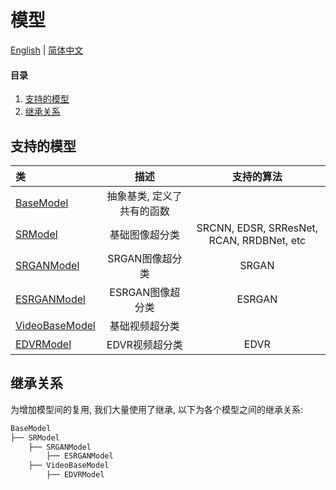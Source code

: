 # 模型

[English](Models.md) | [简体中文](Models_CN.md)

#### 目录

1. [支持的模型](#支持的模型)
1. [继承关系](#继承关系)

## 支持的模型

| 类         | 描述    |支持的算法 |
| :------------- | :----------:| :----------:    |
| [BaseModel](../basicsr/models/base_model.py) | 抽象基类, 定义了共有的函数||
| [SRModel](../basicsr/models/sr_model.py) | 基础图像超分类 | SRCNN, EDSR, SRResNet, RCAN, RRDBNet, etc |
| [SRGANModel](../basicsr/models/srgan_model.py) | SRGAN图像超分类 | SRGAN |
| [ESRGANModel](../basicsr/models/esrgan_model.py) | ESRGAN图像超分类 |ESRGAN|
| [VideoBaseModel](../basicsr/models/video_base_model.py) | 基础视频超分类 | |
| [EDVRModel](../basicsr/models/edvr_model.py) | EDVR视频超分类 |EDVR|

## 继承关系

为增加模型间的复用, 我们大量使用了继承, 以下为各个模型之间的继承关系:

```txt
BaseModel
├── SRModel
    ├── SRGANModel
        ├── ESRGANModel
    ├── VideoBaseModel
        ├── EDVRModel
```
